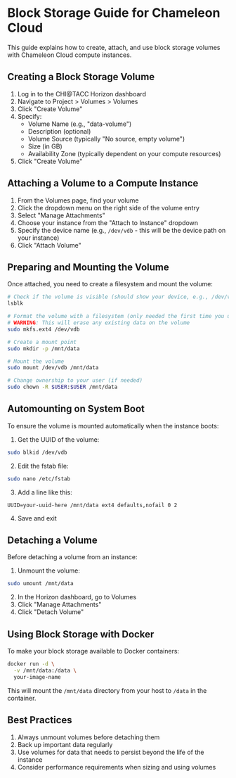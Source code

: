 # Block Storage Guide for Chameleon Cloud

This guide explains how to create, attach, and use block storage volumes with Chameleon Cloud compute instances.

## Creating a Block Storage Volume

1. Log in to the CHI@TACC Horizon dashboard
2. Navigate to Project > Volumes > Volumes
3. Click "Create Volume"
4. Specify:
   - Volume Name (e.g., "data-volume")
   - Description (optional)
   - Volume Source (typically "No source, empty volume")
   - Size (in GB)
   - Availability Zone (typically dependent on your compute resources)
5. Click "Create Volume"

## Attaching a Volume to a Compute Instance

1. From the Volumes page, find your volume
2. Click the dropdown menu on the right side of the volume entry
3. Select "Manage Attachments"
4. Choose your instance from the "Attach to Instance" dropdown
5. Specify the device name (e.g., `/dev/vdb` - this will be the device path on your instance)
6. Click "Attach Volume"

## Preparing and Mounting the Volume

Once attached, you need to create a filesystem and mount the volume:

```bash
# Check if the volume is visible (should show your device, e.g., /dev/vdb)
lsblk

# Format the volume with a filesystem (only needed the first time you use the volume)
# WARNING: This will erase any existing data on the volume
sudo mkfs.ext4 /dev/vdb

# Create a mount point
sudo mkdir -p /mnt/data

# Mount the volume
sudo mount /dev/vdb /mnt/data

# Change ownership to your user (if needed)
sudo chown -R $USER:$USER /mnt/data
```

## Automounting on System Boot

To ensure the volume is mounted automatically when the instance boots:

1. Get the UUID of the volume:
```bash
sudo blkid /dev/vdb
```

2. Edit the fstab file:
```bash
sudo nano /etc/fstab
```

3. Add a line like this:
```
UUID=your-uuid-here /mnt/data ext4 defaults,nofail 0 2
```

4. Save and exit

## Detaching a Volume

Before detaching a volume from an instance:

1. Unmount the volume:
```bash
sudo umount /mnt/data
```

2. In the Horizon dashboard, go to Volumes
3. Click "Manage Attachments"
4. Click "Detach Volume"

## Using Block Storage with Docker

To make your block storage available to Docker containers:

```bash
docker run -d \
  -v /mnt/data:/data \
  your-image-name
```

This will mount the `/mnt/data` directory from your host to `/data` in the container.

## Best Practices

1. Always unmount volumes before detaching them
2. Back up important data regularly
3. Use volumes for data that needs to persist beyond the life of the instance
4. Consider performance requirements when sizing and using volumes 